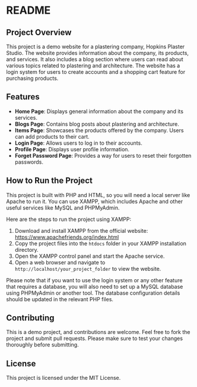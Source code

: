 # README

## Project Overview

This project is a demo website for a plastering company, Hopkins Plaster Studio. The website provides information about the company, its products, and services. It also includes a blog section where users can read about various topics related to plastering and architecture. The website has a login system for users to create accounts and a shopping cart feature for purchasing products.

## Features

- **Home Page**: Displays general information about the company and its services.
- **Blogs Page**: Contains blog posts about plastering and architecture.
- **Items Page**: Showcases the products offered by the company. Users can add products to their cart.
- **Login Page**: Allows users to log in to their accounts.
- **Profile Page**: Displays user profile information.
- **Forget Password Page**: Provides a way for users to reset their forgotten passwords.

## How to Run the Project

This project is built with PHP and HTML, so you will need a local server like Apache to run it. You can use XAMPP, which includes Apache and other useful services like MySQL and PHPMyAdmin.

Here are the steps to run the project using XAMPP:

1. Download and install XAMPP from the official website: https://www.apachefriends.org/index.html
2. Copy the project files into the `htdocs` folder in your XAMPP installation directory.
3. Open the XAMPP control panel and start the Apache service.
4. Open a web browser and navigate to `http://localhost/your_project_folder` to view the website.

Please note that if you want to use the login system or any other feature that requires a database, you will also need to set up a MySQL database using PHPMyAdmin or another tool. The database configuration details should be updated in the relevant PHP files.

## Contributing

This is a demo project, and contributions are welcome. Feel free to fork the project and submit pull requests. Please make sure to test your changes thoroughly before submitting.

## License

This project is licensed under the MIT License.
